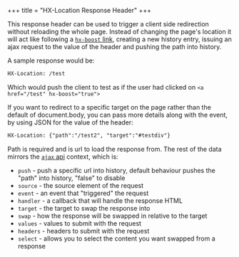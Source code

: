 +++
title = "HX-Location Response Header"
+++

This response header can be used to trigger a client side redirection without reloading the whole page. Instead of changing the page's location it will act like following a [`hx-boost` link](@/attributes/hx-boost.md), creating a new history entry, issuing an ajax request to the value of the header and pushing the path into history.

A sample response would be:

```html
HX-Location: /test
```

Which would push the client to test as if the user had clicked on `<a href="/test" hx-boost="true">`

If you want to redirect to a specific target on the page rather than the default of document.body, you can pass more details along with the event, by using JSON for the value of the header:

```html
HX-Location: {"path":"/test2", "target":"#testdiv"}
```

Path is required and is url to load the response from. The rest of the data mirrors the [`ajax` api](@/api.md#ajax) context, which is:

* `push` - push a specific url into history, default behaviour pushes the "path" into history, "false" to disable
* `source` - the source element of the request
* `event` - an event that "triggered" the request
* `handler` - a callback that will handle the response HTML
* `target` - the target to swap the response into
* `swap` - how the response will be swapped in relative to the target
* `values` - values to submit with the request
* `headers` - headers to submit with the request
* `select` - allows you to select the content you want swapped from a response
